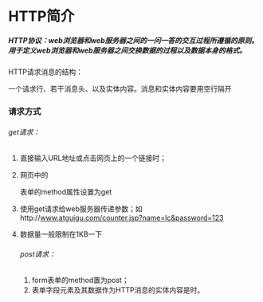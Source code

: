 # 								HTTP简介

##### HTTP协议：web浏览器和web服务器之间的一问一答的交互过程所遵循的原则。用于定义web浏览器和web服务器之间交换数据的过程以及数据本身的格式。

HTTP请求消息的结构：

一个请求行、若干消息头、以及实体内容。消息和实体内容要用空行隔开

### 请求方式

###### get请求：

1. 直接输入URL地址或点击网页上的一个链接时；

2. 网页中的<form>表单的method属性设置为get

3. 使用get请求给web服务器传递参数；如http://www.atguigu.com/counter.jsp?name=lc&password=123

4. 数据量一般限制在1KB一下

   ###### post请求：

   1. form表单的method置为post；
   2. 表单字段元素及其数据作为HTTP消息的实体内容是时。